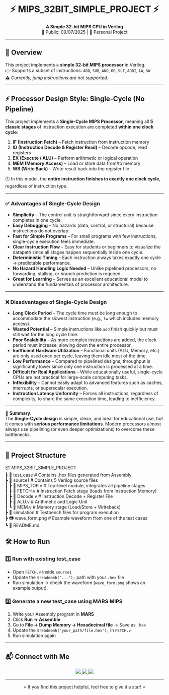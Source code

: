 <!-- Banner -->
<h1 align="center">⚡ MIPS_32BIT_SIMPLE_PROJECT ⚡</h1>
<p align="center">
  <b>A Simple 32-bit MIPS CPU in Verilog</b><br>
  📅 Public: 09/07/2025 | 👤 Personal Project
</p>

---

## 🌟 Overview
This project implements a **simple 32-bit MIPS processor** in Verilog.  
👉 Supports a subset of instructions: `ADD`, `SUB`, `AND`, `OR`, `SLT`, `ADDI`, `LW`, `SW`  
⚠️ *Currently, jump instructions are not supported.*

---
## ⚡ Processor Design Style: Single-Cycle (No Pipeline)

This project implements a **Single-Cycle MIPS Processor**, meaning all **5 classic stages** of instruction execution are completed **within one clock cycle**:

1. **IF (Instruction Fetch)** – Fetch instruction from instruction memory  
2. **ID (Instruction Decode & Register Read)** – Decode opcode, read registers  
3. **EX (Execute / ALU)** – Perform arithmetic or logical operation  
4. **MEM (Memory Access)** – Load or store data from/to memory  
5. **WB (Write Back)** – Write result back into the register file  

🕐 In this model, the **entire instruction finishes in exactly one clock cycle**, regardless of instruction type.

---

### ✅ Advantages of Single-Cycle Design
- **Simplicity** – The control unit is straightforward since every instruction completes in one cycle.  
- **Easy Debugging** – No hazards (data, control, or structural) because instructions do not overlap.  
- **Fast for Simple Programs** – For small programs with few instructions, single-cycle execution feels immediate.  
- **Clear Instruction Flow** – Easy for students or beginners to visualize the datapath since all stages happen sequentially inside one cycle.  
- **Deterministic Timing** – Each instruction always takes exactly one cycle → predictable performance.  
- **No Hazard Handling Logic Needed** – Unlike pipelined processors, no forwarding, stalling, or branch prediction is required.  
- **Great for Learning** – Serves as an excellent educational model to understand the fundamentals of processor architecture.  

---

### ❌ Disadvantages of Single-Cycle Design
- **Long Clock Period** – The cycle time must be long enough to accommodate the slowest instruction (e.g., `lw` which includes memory access).  
- **Wasted Potential** – Simple instructions like `add` finish quickly but must still wait for the long cycle time.  
- **Poor Scalability** – As more complex instructions are added, the clock period must increase, slowing down the entire processor.  
- **Inefficient Hardware Utilization** – Functional units (ALU, Memory, etc.) are only used once per cycle, leaving them idle most of the time.  
- **Low Performance** – Compared to pipelined designs, throughput is significantly lower since only one instruction is processed at a time.  
- **Difficult for Real Applications** – While educationally useful, single-cycle CPUs are not practical for large-scale computing tasks.  
- **Inflexibility** – Cannot easily adapt to advanced features such as caches, interrupts, or superscalar execution.  
- **Instruction Latency Uniformity** – Forces all instructions, regardless of complexity, to share the same execution time, leading to inefficiency.  

---

📌 **Summary:**  
The **Single-Cycle design** is simple, clean, and ideal for educational use, but it comes with **serious performance limitations**. Modern processors almost always use pipelining (or even deeper optimizations) to overcome these bottlenecks.  

---

## 📂 Project Structure

📦 MIPS_32BIT_SIMPLE_PROJECT  
┣ 📁 test_case # Contains .hex files generated from Assembly  
┣ 📁 source1 # Contains 5 Verilog source files  
┃ ┣ 📄 MIPS_TOP.v # Top-level module, integrates all pipeline stages  
┃ ┣ 📄 FETCH.v # Instruction Fetch stage (loads from Instruction Memory)  
┃ ┣ 📄 Decode.v # Instruction Decode + Register File  
┃ ┣ 📄 ALU.v # Arithmetic and Logic Unit  
┃ ┗ 📄 MEM.v # Memory stage (Load/Store + Writeback)  
┣ 📁 simulation # Testbench files for program execution  
┣ 📷 wave_form.png # Example waveform from one of the test cases  
┗ 📄 README.md  



## 🛠️ How to Run

### 1️⃣ Run with existing test_case
- Open `FETCH.v` inside `source1`  
- Update the `$readmemh("...");` path with your `.hex` file  
- Run simulation → check the waveform (`wave_form.png` shows an example output).

### 2️⃣ Generate a new test_case using **MARS MIPS**
1. Write your Assembly program in **MARS**  
2. Click **Run → Assemble**  
3. Go to **File → Dump Memory → Hexadecimal file** → Save as `.hex`  
4. Update the `$readmemh("your_path/file.hex");` in `FETCH.v`  
5. Run simulation again

---



## 📬 Connect with Me

<p align="center">
  <a href="https://www.facebook.com/anh.tran.78639?locale=vi_VN">
    <img src="https://img.shields.io/badge/Facebook-%231877F2.svg?&style=for-the-badge&logo=facebook&logoColor=white" />
  </a>
  <a href="https://www.linkedin.com/in/anh-tr%E1%BA%A7n-%C4%91%E1%BB%A9c-84116b368/">
    <img src="https://img.shields.io/badge/LinkedIn-%230077B5.svg?&style=for-the-badge&logo=linkedin&logoColor=white" />
  </a>
  <a href="mailto:anh.trananhbk@hcmut.edu.vn">
    <img src="https://img.shields.io/badge/Email-D14836?&style=for-the-badge&logo=gmail&logoColor=white" />
  </a>
</p>

---

<p align="center">⭐ If you find this project helpful, feel free to give it a star! ⭐</p>

